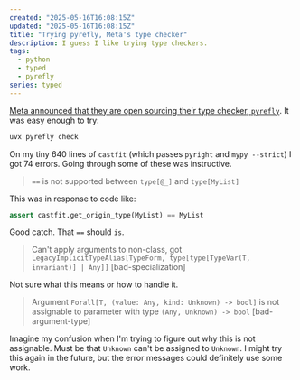 ```yaml
---
created: "2025-05-16T16:08:15Z"
updated: "2025-05-16T16:08:15Z"
title: "Trying pyrefly, Meta's type checker"
description: I guess I like trying type checkers.
tags:
  - python
  - typed
  - pyrefly
series: typed
---
```


[Meta announced that they are open sourcing their type checker, `pyrefly`](https://engineering.fb.com/2025/05/15/developer-tools/introducing-pyrefly-a-new-type-checker-and-ide-experience-for-python/). It was easy enough to try:

```bash
uvx pyrefly check
```

On my tiny 640 lines of `castfit` (which passes `pyright` and `mypy --strict`) I got 74 errors. Going through some of these was instructive.

> `==` is not supported between `type[@_]` and `type[MyList]`

This was in response to code like:

```python
assert castfit.get_origin_type(MyList) == MyList
```

Good catch. That `==` should `is`.

> Can't apply arguments to non-class, got `LegacyImplicitTypeAlias[TypeForm, type[type[TypeVar(T, invariant)] | Any]]` \[bad-specialization\]

Not sure what this means or how to handle it.

> Argument `Forall[T, (value: Any, kind: Unknown) -> bool]` is not assignable to parameter with type `(Any, Unknown) -> bool` \[bad-argument-type\]

Imagine my confusion when I'm trying to figure out why this is not assignable. Must be that `Unknown` can't be assigned to `Unknown`. I might try this again in the future, but the error messages could definitely use some work.

